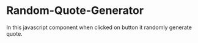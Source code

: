 # Random-Quote-Generator
In this javascript component when clicked on button it randomly generate quote.
